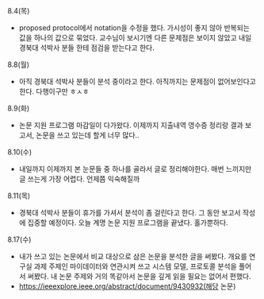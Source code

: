 8.4(목)
- proposed protocol에서 notation을 수정을 했다. 가시성이 좋지 않아 반복되는 값을 하나의 값으로 묶었다. 교수님이 보시기엔 다른 문제점은 보이지 않았고 내일 경북대 석박사 분들 한테 점검을 받는다고 한다.

8.8(월)
- 아직 경북대 석박사 분들이 분석 중이라고 한다. 아직까지는 문제점이 없어보인다고 한다. 다행이구만 ㅎㅅㅎ
  
8.9(화)
- 논문 지원 프로그램 마감일이 다가왔다. 이제까지 지출내역 영수증 정리랑 결과 보고서, 논문을 쓰고 있는데 할게 너무 많다.. 

8.10(수)
- 내일까지 이제까지 본 눈문들 중 하나를 골라서 글로 정리해야한다. 매번 느끼지만 글 쓰는게 가장 어렵다. 언제쯤 익숙해질까
  
8.11(목)
- 경북대 석박사 분들이 휴가를 가셔서 분석이 좀 걸린다고 한다. 그 동안 보고서 작성에 집중할 예정이다. 오늘 계명 논문 지원 프로그램을 끝냈다. 홀가뿐하다.

8.17(수)
- 내가 쓰고 있는 논문에서 비교 대상으로 삼은 논문을 분석한 글을 써봤다. 개요를 연구실 과제 주제인 마이데이터와 연관시켜 쓰고 시스템 모델, 프로토콜 분석을 풀어서 써봤다. 내 논문 주제와 거의 똑같아서 논문을 깊게 읽을 필요는 없어서 편했다. 
- https://ieeexplore.ieee.org/abstract/document/9430932(해당 논문)